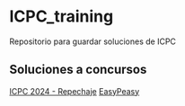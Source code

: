 # ICPC_training

Repositorio para guardar soluciones de ICPC

## Soluciones a concursos

[ICPC 2024 - Repechaje](./ICPC_2024/Readme.md)
[EasyPeasy](./EasyPeasy/Readme.md)

